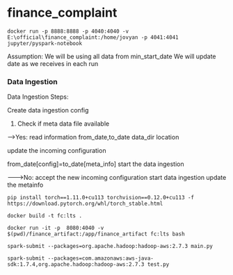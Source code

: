 # finance_complaint
```
docker run -p 8888:8888 -p 4040:4040 -v E:\official\finance_complaint:/home/jovyan -p 4041:4041 jupyter/pyspark-notebook
```


Assumption:
We will be using all data from min_start_date
We will update date as we receives in each run

### Data Ingestion

Data Ingestion Steps:

Create data ingestion config 


1. Check if meta data file available 




-->Yes:
read information
from_date,to_date
data_dir location

update the incoming configuration

from_date[config]=to_date[meta_info]
start the data ingestion

--->No:
accept the new incoming configuration
start data ingestion 
update the metainfo
```
pip install torch==1.11.0+cu113 torchvision==0.12.0+cu113 -f https://download.pytorch.org/whl/torch_stable.html
```

```bazaar
docker build -t fc:lts .
```
```
docker run -it -p  8080:4040 -v $(pwd)/finance_artifact:/app/finance_artifact fc:lts bash
```
```
spark-submit --packages=org.apache.hadoop:hadoop-aws:2.7.3 main.py
```


```
spark-submit --packages=com.amazonaws:aws-java-sdk:1.7.4,org.apache.hadoop:hadoop-aws:2.7.3 test.py
```